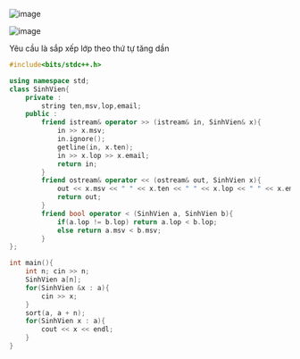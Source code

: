 ![image](https://github.com/Llam-a/Practice_Cpp/assets/115911041/274fdf39-cb6c-45e7-a251-2fcfc1a7dbde)

![image](https://github.com/Llam-a/Practice_Cpp/assets/115911041/a7aae0b3-7817-4255-9fd4-838b82039ffd)

Yêu cầu là sắp xếp lớp theo thứ tự tăng dần

```cpp
#include<bits/stdc++.h>

using namespace std;
class SinhVien{
    private :
        string ten,msv,lop,email;
    public :
        friend istream& operator >> (istream& in, SinhVien& x){
            in >> x.msv;
            in.ignore();
            getline(in, x.ten);
            in >> x.lop >> x.email;
            return in;
        }
        friend ostream& operator << (ostream& out, SinhVien x){
            out << x.msv << " " << x.ten << " " << x.lop << " " << x.email;
            return out;
        }
        friend bool operator < (SinhVien a, SinhVien b){
            if(a.lop != b.lop) return a.lop < b.lop;
            else return a.msv < b.msv;
        }
};

int main(){
    int n; cin >> n;
    SinhVien a[n];
    for(SinhVien &x : a){
        cin >> x;
    }
    sort(a, a + n);
    for(SinhVien x : a){
        cout << x << endl;
    }
}
```
